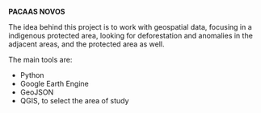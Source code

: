 **PACAAS NOVOS**

The idea behind this project is to work with geospatial data, focusing in a 
indigenous protected area, looking for deforestation and anomalies in the
adjacent areas, and the protected area as well.

The main tools are:
- Python
- Google Earth Engine
- GeoJSON
- QGIS, to select the area of study
